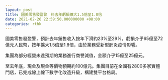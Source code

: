 ```yaml
---
layout: post
title: 國美零售發盈警　料去年虧損擴大1.5倍至1.8倍
date: 2021-02-26 22:59:50.000000000 +08:00
categories: rthk
---
```


國美零售發盈警，預計去年銷售收入按年下滑約23%至29%，虧損介乎65億至72億元人民幣，按年擴大1.5倍至1.8倍，由於業務受新型肺炎疫情影響。

集團為部分經營未達預期的業務進行商譽減值，金額介乎15億至25億元。

至去年底，現金及現金等價物預期約100億元。集團目前在全國有2800多家實體門店，已完成線上線下數字化改造升級，構建雙平台格局。
